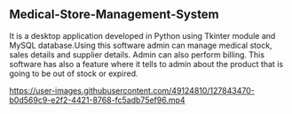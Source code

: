 ## Medical-Store-Management-System
It is a desktop application developed in Python using Tkinter module and MySQL database.Using this software admin can manage medical stock, sales details and supplier details. Admin can also perform billing. This software has also a feature where it tells to admin about the product that is going to be out of stock or expired.

https://user-images.githubusercontent.com/49124810/127843470-b0d569c9-e2f2-4421-8768-fc5adb75ef96.mp4
